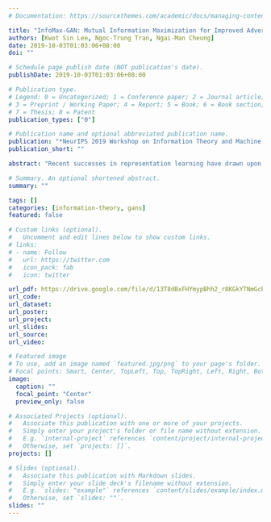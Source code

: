 ```yaml
---
# Documentation: https://sourcethemes.com/academic/docs/managing-content/

title: "InfoMax-GAN: Mutual Information Maximization for Improved Adversarial Image Generation"
authors: [Kwot Sin Lee, Ngoc-Trung Tran, Ngai-Man Cheung]
date: 2019-10-03T01:03:06+08:00
doi: ""

# Schedule page publish date (NOT publication's date).
publishDate: 2019-10-03T01:03:06+08:00

# Publication type.
# Legend: 0 = Uncategorized; 1 = Conference paper; 2 = Journal article;
# 3 = Preprint / Working Paper; 4 = Report; 5 = Book; 6 = Book section;
# 7 = Thesis; 8 = Patent
publication_types: ["0"]

# Publication name and optional abbreviated publication name.
publication: "*NeurIPS 2019 Workshop on Information Theory and Machine Learning*"
publication_short: ""

abstract: "Recent successes in representation learning have drawn upon the idea of mutual information maximization between encoded features in order to maximize on a lower bound of the InfoMax objective. Motivated by these successes, we propose a principled framework to show how an InfoMax objective improves natural image synthesis through addressing two fundamental issues in GANs: catastrophic forgetting of the discriminator, and mode collapse of the generator. We take a contrastive learning approach to the InfoMax objective by maximizing mutual information between the local and global features of real/fake images, and show this improves the performances of popular, state of the art conditional and unconditional GAN architectures across multiple datasets under the same training conditions. We perform empirical and theoretical analyses to understand the source of these improvements."

# Summary. An optional shortened abstract.
summary: ""

tags: []
categories: [information-theory, gans]
featured: false

# Custom links (optional).
#   Uncomment and edit lines below to show custom links.
# links:
# - name: Follow
#   url: https://twitter.com
#   icon_pack: fab
#   icon: twitter

url_pdf: https://drive.google.com/file/d/13T8dBxFHYmypBhh2_r8KGkYTNmGcPvFP/view
url_code:
url_dataset:
url_poster:
url_project:
url_slides:
url_source:
url_video:

# Featured image
# To use, add an image named `featured.jpg/png` to your page's folder. 
# Focal points: Smart, Center, TopLeft, Top, TopRight, Left, Right, BottomLeft, Bottom, BottomRight.
image:
  caption: ""
  focal_point: "Center"
  preview_only: false

# Associated Projects (optional).
#   Associate this publication with one or more of your projects.
#   Simply enter your project's folder or file name without extension.
#   E.g. `internal-project` references `content/project/internal-project/index.md`.
#   Otherwise, set `projects: []`.
projects: []

# Slides (optional).
#   Associate this publication with Markdown slides.
#   Simply enter your slide deck's filename without extension.
#   E.g. `slides: "example"` references `content/slides/example/index.md`.
#   Otherwise, set `slides: ""`.
slides: ""
---
```

